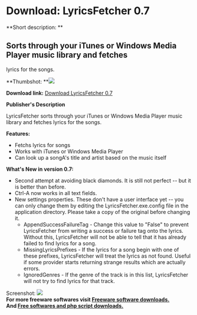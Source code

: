 # Download: LyricsFetcher 0.7

**Short description: **

## Sorts through your iTunes or Windows Media Player music library and fetches
lyrics for the songs.

  
**Thumbshot: **![](http://www.freewarefiles.com/screenshot/lyricsfetcher_md.jpg)   
  
**Download link:** [Download LyricsFetcher 0.7](http://freesoftwares.boysofts.com/LyricsFetcher_program_56879.html)  
  

**Publisher's Description**  
  

LyricsFetcher sorts through your iTunes or Windows Media Player music library
and fetches lyrics for the songs.

**Features:**

  * Fetchs lyrics for songs 
  * Works with iTunes or Windows Media Player 
  * Can look up a songA's title and artist based on the music itself 

**What's New in version 0.7:**

  * Second attempt at avoiding black diamonds. It is still not perfect -- but it is better than before. 
  * Ctrl-A now works in all text fields. 
  * New settings properties. These don't have a user interface yet -- you can only change them by editing the LyricsFetcher.exe.config file in the application directory. Please take a copy of the original before changing it. 
    * AppendSuccessFailureTag - Change this value to "False" to prevent LyricsFetcher from writing a success or failure tag onto the lyrics. Without this, LyricsFetcher will not be able to tell that it has already failed to find lyrics for a song. 
    * MissingLyricsPrefixes - If the lyrics for a song begin with one of these prefixes, LyricsFetcher will treat the lyrics as not found. Useful if some provider starts returning strange results which are actually errors. 
    * IgnoredGenres - If the genre of the track is in this list, LyricsFetcher will not try to find lyrics for that track. 

  
  
Screenshot: ![](http://www.freewarefiles.com/screenshot/lyricsfetcher.jpg)  
**For more freeware softwares visit [Freeware software downloads.](http://freesoftwares.boysofts.com/)**   
**And [Free softwares and php script downloads.](http://www.boysofts.com/)**

